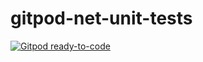 # gitpod-net-unit-tests

[![Gitpod ready-to-code](https://img.shields.io/badge/Gitpod-ready--to--code-blue?logo=gitpod)](https://gitpod.io/#https://github.com/Hertattack/gitpod-net-unit-tests)
